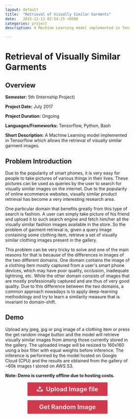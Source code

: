 ```yaml
---
layout: default
title:  "Retrieval of Visually Similar Garments"
date:   2015-12-13 02:54:25 +0500
categories: project
description: A Machine Learning model implemented in Tensorflow which allows the retrieval of visually similar garment images.

---
```

# **Retrieval of Visually Similar Garments**
## **Overview**
**Semester:** 5th (Internship Project)

**Project Date:** July 2017

**Project Duration:** Ongoing

**Languages/Frameworks:** Tensorflow, Python, Bash

**Short Description:** A Machine Learning model implemented in Tensorflow which
allows the retrieval of visually similar garment images.

## **Problem Introduction**
Due to the popularity of smart phones, it is very easy for people to
take pictures of various things in their lives. These pictures can be
used as queries by the user to search for visually similar images on the
internet. Due to the popularity of online ecommerce websites, visually
similar product retrieval has become a very interesting research area.

One particular domain that benefits greatly from this type of search is
fashion. A user can simply take picture of his friend and upload it to
such search engine and fetch him/her all the visually similar fashion
images available in the store. So the problem of garment retrieval is,
given a query image containing some clothing item, retrieve a set of
visually similar clothing images present in the gallery.

This problem can be very tricky to solve and one of the main reasons for
that is because of the differences in images of the two different
domains. One domain contains the image of a clothing item mostly
captured from a user's smart phone devices, which may have poor quality,
occlusion, inadequate lightning, etc. While the other domain consists of
images that are mostly professionally captured and are thus of very good
quality. Due to this difference between the two domains, a common
approach nowadays is to apply deep-learning methodology and try to learn
a similarity measure that is invariant to domain-shift.

## **Demo**
Upload any jpeg, jpg or png image of a clothing item or press the get
random image button and the model will retrieve visually similar images
from among those currently stored in the gallery. The uploaded image will
be resized to 160x160 using a box filter with equal weights before inference.
The inference is performed by the model hosted on Google Cloud (CPU) and the
results are obtained from the gallery of ~60k images I stored on AWS S3.

**Note: Demo is currently offline due to hosting costs.**

<style>
* {
    box-sizing: border-box;
}

.row {
    display: -ms-flexbox; /* IE10 */
    display: flex;
    -ms-flex-wrap: wrap; /* IE10 */
    flex-wrap: wrap;
    padding: 0 4px;
}

.column {
    -ms-flex: 25%; /* IE10 */
    flex: 25%;
    max-width: 25%;
    padding: 0 4px;
}

.column img {
    margin-top: 8px;
    vertical-align: middle;
}

@media (max-width: 800px) {
    .column {
        -ms-flex: 50%;
        flex: 50%;
        max-width: 50%;
    }
}


@media (max-width: 600px) {
    .column {
        -ms-flex: 100%;
        flex: 100%;
        max-width: 100%;
    }
}

.btns {
    width: 0.1px;
    height: 0.1px;
    opacity: 0;
    overflow: hidden;
    position: absolute;
    z-index: -1;
}

.btns + label {
    width: 260px;
    max-width: 80% !important;
    font-size: 1.25rem;
    /* 20px */
    font-weight: 700;
    text-overflow: ellipsis;
    white-space: nowrap;
    cursor: pointer;
    display: inline-block;
    overflow: hidden;
    padding: 0.625rem 1.25rem;
    /* 10px 20px */
}

.btns:focus + label,
.btns.has-focus + label{
    outline: 1px dotted #000;
    outline: -webkit-focus-ring-color auto 5px;
}

#file1+ label svg {
    width: 1em;
    height: 1em;
    vertical-align: middle;
    fill: currentColor;
    margin-top: -0.25em;
    /* 4px */
    margin-right: 0.25em;
    /* 4px */
}


.btns + label {
    color: #f1e5e6;
    background-color: #d3394c;
}

.btns:focus + label,
.btns.has-focus + label,
.btns + label:hover {
    background-color: #722040;
}


.btns + label {
	cursor: pointer; /* "hand" cursor */
}

.btns:focus + label {
	outline: 1px dotted #000;
	outline: -webkit-focus-ring-color auto 5px;
}

.center {
    margin: auto;
}

</style>

<form enctype="multipart/form-data" style="text-align: center;">
    <input class="btns" type="file" name="file" id="file1"/>
    <label for="file1"><svg xmlns="http://www.w3.org/2000/svg" width="20" height="17" viewBox="0 0 20 17"><path d="M10 0l-5.2 4.9h3.3v5.1h3.8v-5.1h3.3l-5.2-4.9zm9.3 11.5l-3.2-2.1h-2l3.4 2.6h-3.5c-.1 0-.2.1-.2.1l-.8 2.3h-6l-.8-2.2c-.1-.1-.1-.2-.2-.2h-3.6l3.4-2.6h-2l-3.2 2.1c-.4.3-.7 1-.6 1.5l.6 3.1c.1.5.7.9 1.2.9h16.3c.6 0 1.1-.4 1.3-.9l.6-3.1c.1-.5-.2-1.2-.7-1.5z"/></svg> <span>Upload Image file</span></label>
</form>

<div style="text-align:center;">
    <button class="btns" id="random"></button>
    <label for="random"><span>Get Random Image</span></label>
</div>
<br>

<div style="text-align:center;">
    <img id="src" src=""/>
</div>
          
<br>
<div id="results" class="row">
    <div class="column">
        <img src=""/>
        <img src=""/>
        <img src=""/>
        <img src=""/>
    </div>
    <div class="column">
        <img src=""/>
        <img src=""/>
        <img src=""/>
        <img src=""/>
    </div>
    <div class="column">
        <img src=""/>
        <img src=""/>
        <img src=""/>
        <img src=""/>
    </div>
    <div class="column">
        <img src=""/>
        <img src=""/>
        <img src=""/>
        <img src=""/>
    </div>
</div>
<script>
 $("#file1").on("change", function() {
    formdata = new FormData();
    var file = this.files[0];
    if (formdata) {
        formdata.append("file", file);
        jQuery.getJSON({
            url: "https://garment-retrieval.appspot.com/",
            type: "POST",
            data: formdata,
            processData: false,
            contentType: false,
            success: function(response) {
                $('#src').attr("src", "");
                $('#results img').each(function(index) {
                    $(this).attr("src", "");
                    $(this).attr("src", response[index]);
                });
            }
        });
    }
});
$("#random").on("click", function() {
    jQuery.getJSON({
        url: "https://garment-retrieval.appspot.com/random",
        type: "GET",
        processData: false,
        contentType: false,
        success: function(response) {
            $('#src').attr("src", response[0]);
            $('#results img').each(function(index) {
                $(this).attr("src", "");
                $(this).attr("src", response[index+1]);
            });
        }
    });
});
    
/*
	Script below by Osvaldas Valutis
	Available for use under the MIT License
*/
'use strict';

;( function ( document, window, index )
{
	var inputs = document.querySelectorAll( '#file1' );
	Array.prototype.forEach.call( inputs, function( input )
	{
		var label	 = input.nextElementSibling,
			labelVal = label.innerHTML;

		input.addEventListener( 'change', function( e )
		{
			var fileName = '';
			if( this.files && this.files.length > 1 )
				fileName = ( this.getAttribute( 'data-multiple-caption' ) || '' ).replace( '{count}', this.files.length );
			else
				fileName = e.target.value.split( '\\' ).pop();

			if( fileName )
				label.querySelector( 'span' ).innerHTML = fileName;
			else
				label.innerHTML = labelVal;
		});

		// Firefox bug fix
		input.addEventListener( 'focus', function(){ input.classList.add( 'has-focus' ); });
		input.addEventListener( 'blur', function(){ input.classList.remove( 'has-focus' ); });
	});
}( document, window, 0 ));
</script>
